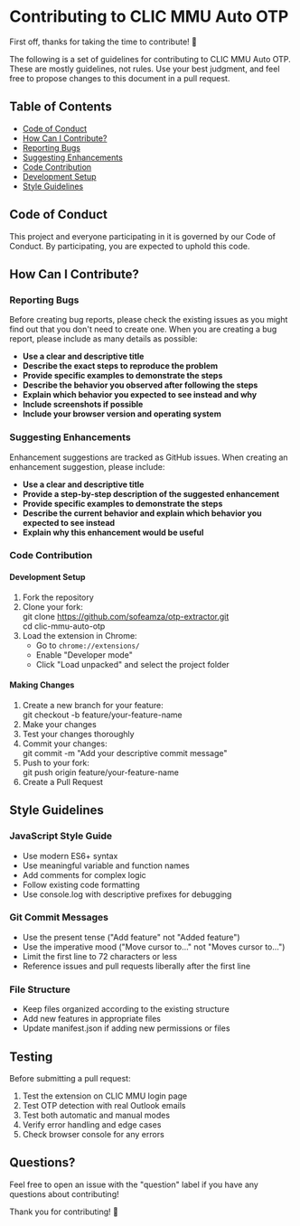 # Contributing to CLIC MMU Auto OTP

First off, thanks for taking the time to contribute! 🎉

The following is a set of guidelines for contributing to CLIC MMU Auto OTP. These are mostly guidelines, not rules. Use your best judgment, and feel free to propose changes to this document in a pull request.

## Table of Contents

- [Code of Conduct](#code-of-conduct)
- [How Can I Contribute?](#how-can-i-contribute)
- [Reporting Bugs](#reporting-bugs)
- [Suggesting Enhancements](#suggesting-enhancements)
- [Code Contribution](#code-contribution)
- [Development Setup](#development-setup)
- [Style Guidelines](#style-guidelines)

## Code of Conduct

This project and everyone participating in it is governed by our Code of Conduct. By participating, you are expected to uphold this code.

## How Can I Contribute?

### Reporting Bugs

Before creating bug reports, please check the existing issues as you might find out that you don't need to create one. When you are creating a bug report, please include as many details as possible:

- **Use a clear and descriptive title**
- **Describe the exact steps to reproduce the problem**
- **Provide specific examples to demonstrate the steps**
- **Describe the behavior you observed after following the steps**
- **Explain which behavior you expected to see instead and why**
- **Include screenshots if possible**
- **Include your browser version and operating system**

### Suggesting Enhancements

Enhancement suggestions are tracked as GitHub issues. When creating an enhancement suggestion, please include:

- **Use a clear and descriptive title**
- **Provide a step-by-step description of the suggested enhancement**
- **Provide specific examples to demonstrate the steps**
- **Describe the current behavior and explain which behavior you expected to see instead**
- **Explain why this enhancement would be useful**

### Code Contribution

#### Development Setup

1. Fork the repository
2. Clone your fork:  
   git clone https://github.com/sofeamza/otp-extractor.git  
   cd clic-mmu-auto-otp  
3. Load the extension in Chrome:  
   - Go to `chrome://extensions/`  
   - Enable "Developer mode"  
   - Click "Load unpacked" and select the project folder  

#### Making Changes

1. Create a new branch for your feature:  
   git checkout -b feature/your-feature-name  
2. Make your changes  
3. Test your changes thoroughly
4. Commit your changes:  
   git commit -m "Add your descriptive commit message"  
5. Push to your fork:  
   git push origin feature/your-feature-name  
6. Create a Pull Request

## Style Guidelines

### JavaScript Style Guide

- Use modern ES6+ syntax
- Use meaningful variable and function names
- Add comments for complex logic
- Follow existing code formatting
- Use console.log with descriptive prefixes for debugging

### Git Commit Messages

- Use the present tense ("Add feature" not "Added feature")
- Use the imperative mood ("Move cursor to..." not "Moves cursor to...")
- Limit the first line to 72 characters or less
- Reference issues and pull requests liberally after the first line

### File Structure

- Keep files organized according to the existing structure
- Add new features in appropriate files
- Update manifest.json if adding new permissions or files

## Testing

Before submitting a pull request:

1. Test the extension on CLIC MMU login page
2. Test OTP detection with real Outlook emails
3. Test both automatic and manual modes
4. Verify error handling and edge cases
5. Check browser console for any errors

## Questions?

Feel free to open an issue with the "question" label if you have any questions about contributing!

Thank you for contributing! 🚀
